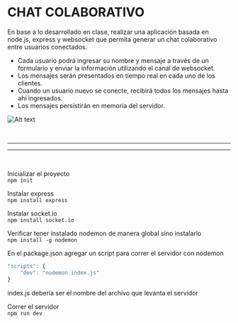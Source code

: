 # CHAT COLABORATIVO

En base a lo desarrollado en clase, realizar una aplicación basada en node.js, express y websocket que permita generar un chat colaborativo entre usuarios conectados.

-   Cada usuario podrá ingresar su nombre y mensaje a través de un formulario y enviar la información utilizando el canal de websocket.
-   Los mensajes serán presentados en tiempo real en cada uno de los clientes.
-   Cuando un usuario nuevo se conecte, recibirá todos los mensajes hasta ahí ingresados.
-   Los mensajes persistirán en memoria del servidor.

![Alt text](img/Imagen1.png)

<br />

---

---

<br />

Inicializar el proyecto  
`npm init`

Instalar express  
`npm install express`

Instalar socket.io  
`npm install socket.io`

Verificar tener instalado nodemon de manera global sino instalarlo  
`npm install -g nodemon`

En el package.json agregar un script para correr el servidor con nodemon

```javascript
"scripts": {
    "dev": "nodemon index.js"
}
```

index.js debería ser el nombre del archivo que levanta el servidor

Correr el servidor  
`npm run dev`
